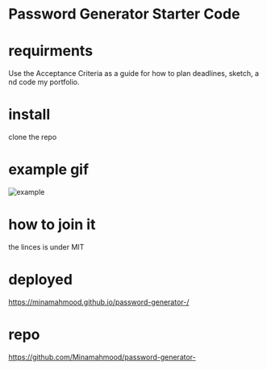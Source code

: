# Password Generator Starter Code
# requirments 
Use the Acceptance Criteria as a guide for how to plan deadlines, sketch, and code my portfolio.

# install
clone the repo

# example gif
![example](https://user-images.githubusercontent.com/56496370/108643620-2ae0f380-7460-11eb-95f5-77c44414c186.gif)

# how to join it 
the linces is under MIT 

# deployed
https://minamahmood.github.io/password-generator-/

# repo
https://github.com/Minamahmood/password-generator-